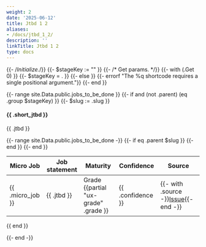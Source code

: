 ```yaml
---
weight: 2
date: '2025-06-12'
title: Jtbd 1 2
aliases:
- /docs/jtbd_1_2/
description: ''
linkTitle: Jtbd 1 2
type: docs
---
```


{{- /*Initialize.*/}}
{{- $stageKey := "" }}
{{- /* Get params. */}}
{{- with (.Get 0) }}
  {{- $stageKey = . }}
{{- else }}
  {{- errorf "The %q shortcode requires a single positional argument."}}
{{- end }}

{{- range site.Data.public.jobs_to_be_done }}
{{- if and (not .parent) (eq .group $stageKey) }}
{{- $slug := .slug }}

#### {{ .short_jtbd }}

{{ .jtbd }}

<table>
    <thead>
        <tr>
          <th>Micro Job</th>
          <th>Job statement</th>
          <th>Maturity</th>
          <th>Confidence</th>
          <th>Source</th>
        </tr>
    </thead>
    <tbody>
        {{- range site.Data.public.jobs_to_be_done -}}
        {{- if eq .parent $slug }}
        <tr>
            <td>{{ .micro_job }}</td>
            <td>{{ .jtbd }}</td>
            <td><span class="badge text-bg-dark">Grade {{partial "ux-grade" .grade }}</span></td>
            <td>{{ .confidence }}</td>
            <td>{{- with .source -}}<a href="{{ . }}">Issue</a>{{- end -}}</td>
        </tr>
        {{- end }}
        {{- end }}
    </tbody>
</table>

{{ end }}

{{- end -}}
